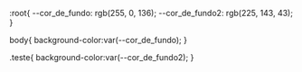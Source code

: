 :root{
--cor_de_fundo: rgb(255, 0, 136);
--cor_de_fundo2:  rgb(225, 143, 43);
}


body{
background-color:var(--cor_de_fundo);
}

.teste{
    background-color:var(--cor_de_fundo2);
}